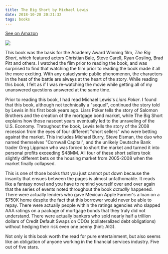 ```yaml
---
title: The Big Short by Michael Lewis
date: 2018-10-28 20:21:32
tags: books
---
```


<span class="fa fa-star checked"></span><span class="fa fa-star checked"></span><span class="fa fa-star checked"></span><span class="fa fa-star checked"></span><span class="fa fa-star checked"></span>

<a href="https://amzn.to/2qh77b4" target="_blank">See on Amazon</a>

<p class="amazon-picture-container"><a class="amazon-book-picture" href="https://www.amazon.com/Big-Short-Inside-Doomsday-Machine/dp/0393338827/ref=as_li_ss_il?ie=UTF8&qid=1540772573&sr=8-1&keywords=the+big+short+book&linkCode=li2&tag=thdigo-20&linkId=fac6c90d2b4f17d84dea9978765d55f1&language=en_US" target="_blank"><img border="0" src="//ws-na.amazon-adsystem.com/widgets/q?_encoding=UTF8&ASIN=0393338827&Format=_SL160_&ID=AsinImage&MarketPlace=US&ServiceVersion=20070822&WS=1&tag=thdigo-20&language=en_US" ></a><img src="https://ir-na.amazon-adsystem.com/e/ir?t=thdigo-20&language=en_US&l=li2&o=1&a=0393338827" width="1" height="1" border="0" alt="" style="border:none !important; margin:0px !important;" /></p>

This book was the basis for the Academy Award Winning film, _The Big Short_, which featured actors Christian Bale, Steve Carell, Ryan Gosling, Brad Pitt and others.  I watched the film prior to reading the book, and was surprised to find that watching the film prior to reading the book made it all the more exciting.  With any cataclysmic public phenomenon, the characters in the heat of the battle are always at the heart of the story.  While reading this book, I felt as if I was re-watching the movie while getting all of my unanswered questions answered at the same time.

Prior to reading this book, I had read Michael Lewis's _Liars Poker_.  I found that this book, although not technically a "sequel", continued the story told by Lewis in his first book years ago.  Liars Poker tells the story of Salomon Brothers and the creation of the mortgage bond market, while The Big Short explains how those nascent years eventually led to the unraveling of the U.S. Economy.  Throughout the book, Lewis tells the story of the 2008 recession from the eyes of four different "short sellers" who were betting against the market.  This includes Michael Burry, Steve Eisman, the duo who named themselves "Cornwall Capital", and the unlikely Deutsche Bank trader Greg Lippman who was forced to short the market and turned it into personal profits exceeding $48MM.  All four of these short sellers took slightly different bets on the housing market from 2005-2008 when the market finally collapsed.

This is one of those books that you just cannot put down because the insanity that ensues between the pages is almost unfathomable.  It reads like a fantasy novel and you have to remind yourself over and over again that the series of events noted throughout the book _actually_ happened.  There were actually lenders who gave Mexican Apple Farmer's a loan on a $750K home despite the fact that this borrower would never be able to repay.  There were actually people within the ratings agencies who slapped AAA ratings on a package of mortgage bonds that they truly did not understand.  There were actually bankers who sold nearly half a trillion dollars of Credit Default Swaps on CDOs (collateralized debt obligations) without hedging their risk even one penny (hint: AIG).  

Not only is this book worth the read for pure entertainment, but also seems like an obligation of anyone working in the financial services industry.  Five out of five stars.